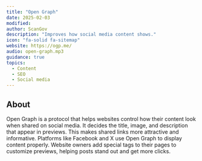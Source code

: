 ```yaml
---
title: "Open Graph"
date: 2025-02-03
modified: 
author: ScanGov
description: "Improves how social media content shows."
icon: "fa-solid fa-sitemap"
website: https://ogp.me/
audio: open-graph.mp3
guidance: true
topics:
  - Content
  - SEO
  - Social media
---
```


## About

Open Graph is a protocol that helps websites control how their content look when shared on social media. It decides the title, image, and description that appear in previews. This makes shared links more attractive and informative. Platforms like Facebook and X use Open Graph to display content properly. Website owners add special tags to their pages to customize previews, helping posts stand out and get more clicks.